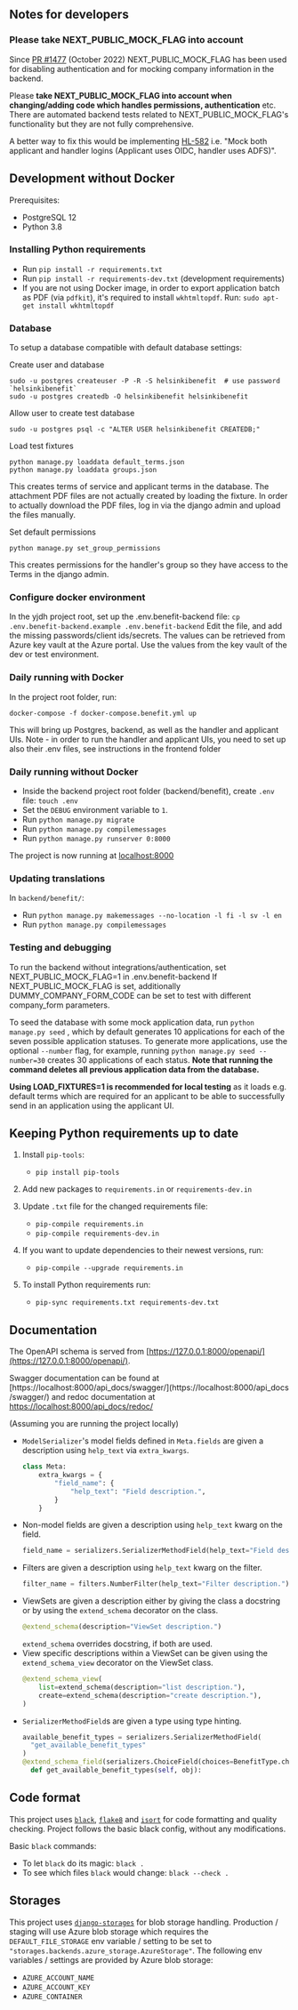 ## Notes for developers

### Please take NEXT_PUBLIC_MOCK_FLAG into account

Since [PR #1477](https://github.com/City-of-Helsinki/yjdh/pull/1477) (October 2022)
NEXT_PUBLIC_MOCK_FLAG has been used for disabling authentication and for mocking
company information in the backend.

Please **take NEXT_PUBLIC_MOCK_FLAG into account when changing/adding code which handles
permissions, authentication** etc. There are automated backend tests related to
NEXT_PUBLIC_MOCK_FLAG's functionality but they are not fully comprehensive.

A better way to fix this would be implementing [HL-582](https://helsinkisolutionoffice.atlassian.net/browse/HL-582)
i.e. "Mock both applicant and handler logins (Applicant uses OIDC, handler uses ADFS)".

## Development without Docker

Prerequisites:

- PostgreSQL 12
- Python 3.8

### Installing Python requirements

- Run `pip install -r requirements.txt`
- Run `pip install -r requirements-dev.txt` (development requirements)
- If you are not using Docker image, in order to export application batch as PDF (via `pdfkit`), it's required to install
  `wkhtmltopdf`. Run: `sudo apt-get install wkhtmltopdf`

### Database

To setup a database compatible with default database settings:

Create user and database

    sudo -u postgres createuser -P -R -S helsinkibenefit  # use password `helsinkibenefit`
    sudo -u postgres createdb -O helsinkibenefit helsinkibenefit

Allow user to create test database

    sudo -u postgres psql -c "ALTER USER helsinkibenefit CREATEDB;"

Load test fixtures

    python manage.py loaddata default_terms.json
    python manage.py loaddata groups.json

This creates terms of service and applicant terms in the database. The attachment PDF files are not actually
created by loading the fixture. In order to actually download the PDF files, log in via the django admin
and upload the files manually.

Set default permissions

    python manage.py set_group_permissions

This creates permissions for the handler's group so they have access to the Terms in
the django admin.


### Configure docker environment

In the yjdh project root, set up the .env.benefit-backend file: `cp .env.benefit-backend.example .env.benefit-backend`
Edit the file, and add the missing passwords/client ids/secrets. The values can be retrieved from Azure key vault
at the Azure portal. Use the values from the key vault of the dev or test environment.

### Daily running with Docker

In the project root folder, run:

`docker-compose -f docker-compose.benefit.yml up`

This will bring up Postgres, backend, as well as the handler and applicant UIs.
Note - in order to run the handler and applicant UIs, you need to set up
also their .env files, see instructions in the frontend folder

### Daily running without Docker

- Inside the backend project root folder (backend/benefit), create `.env` file: `touch .env`
- Set the `DEBUG` environment variable to `1`.
- Run `python manage.py migrate`
- Run `python manage.py compilemessages`
- Run `python manage.py runserver 0:8000`

The project is now running at [localhost:8000](https://localhost:8000)

### Updating translations

In `backend/benefit/`:
- Run `python manage.py makemessages --no-location -l fi -l sv -l en`
- Run `python manage.py compilemessages`

### Testing and debugging

To run the backend without integrations/authentication, set NEXT_PUBLIC_MOCK_FLAG=1 in
.env.benefit-backend If NEXT_PUBLIC_MOCK_FLAG is set, additionally
DUMMY_COMPANY_FORM_CODE can be set to test with different company_form parameters.

To seed the database with some mock application data, run `python manage.py seed`
, which by default generates 10 applications for each of the seven possible application statuses. To generate more applications, use the optional `--number` flag, for example, running `python manage.py seed --number=30` creates 30 applications of each status. **Note that running the command deletes all previous application data from the database.**

**Using LOAD_FIXTURES=1 is recommended for local testing** as it loads e.g. default
terms which are required for an applicant to be able to successfully send in an
application using the applicant UI.

## Keeping Python requirements up to date

1. Install `pip-tools`:

   - `pip install pip-tools`

2. Add new packages to `requirements.in` or `requirements-dev.in`

3. Update `.txt` file for the changed requirements file:

   - `pip-compile requirements.in`
   - `pip-compile requirements-dev.in`

4. If you want to update dependencies to their newest versions, run:

   - `pip-compile --upgrade requirements.in`

5. To install Python requirements run:

   - `pip-sync requirements.txt requirements-dev.txt`

## Documentation

The OpenAPI schema is served from [https://127.0.0.1:8000/openapi/](https://127.0.0.1:8000/openapi/).

Swagger documentation can be found at [https://localhost:8000/api_docs/swagger/](https://localhost:8000/api_docs
/swagger/)
and redoc documentation at [https://localhost:8000/api_docs/redoc/](https://localhost:8000/api_docs/redoc/)

(Assuming you are running the project locally)

- `ModelSerializer`'s model fields defined in `Meta.fields` are given a description using `help_text` via `extra_kwargs`.
  ```python
  class Meta:
      extra_kwargs = {
          "field_name": {
              "help_text": "Field description.",
          }
      }
  ```
- Non-model fields are given a description using `help_text` kwarg on the field.
  ```python
  field_name = serializers.SerializerMethodField(help_text="Field description.")
  ```
- Filters are given a description using `help_text` kwarg on the filter.
  ```python
  filter_name = filters.NumberFilter(help_text="Filter description.")
  ```
- ViewSets are given a description either by giving the class a docstring or by using the `extend_schema` decorator on the class.
  ```python
  @extend_schema(description="ViewSet description.")
  ```
  `extend_schema` overrides docstring, if both are used.
- View specific descriptions within a ViewSet can be given using the `extend_schema_view` decorator on the ViewSet class.
  ```python
  @extend_schema_view(
      list=extend_schema(description="list description."),
      create=extend_schema(description="create description."),
  )
  ```
- `SerializerMethodField`s are given a type using type hinting.
  ```python
  available_benefit_types = serializers.SerializerMethodField(
    "get_available_benefit_types"
  )
  @extend_schema_field(serializers.ChoiceField(choices=BenefitType.choices), help_text="help")
    def get_available_benefit_types(self, obj):
  ```

## Code format

This project uses
[`black`](https://github.com/psf/black),
[`flake8`](https://gitlab.com/pycqa/flake8) and
[`isort`](https://github.com/PyCQA/isort)
for code formatting and quality checking. Project follows the basic
black config, without any modifications.

Basic `black` commands:

- To let `black` do its magic: `black .`
- To see which files `black` would change: `black --check .`

## Storages

This project uses
[`django-storages`](https://github.com/jschneier/django-storages)
for blob storage handling. Production / staging will use Azure blob storage
which requires the `DEFAULT_FILE_STORAGE` env variable / setting to be set to
`"storages.backends.azure_storage.AzureStorage"`. The following
env variables / settings are provided by Azure blob storage:

- `AZURE_ACCOUNT_NAME`
- `AZURE_ACCOUNT_KEY`
- `AZURE_CONTAINER`
